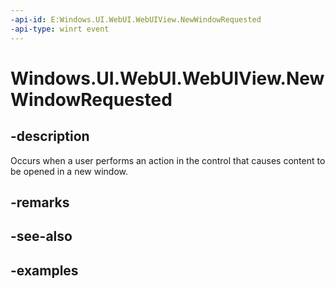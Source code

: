 ```yaml
---
-api-id: E:Windows.UI.WebUI.WebUIView.NewWindowRequested
-api-type: winrt event
---
```


<!-- Event syntax.
public event TypedEventHandler NewWindowRequested<IWebViewControl, WebViewControlNewWindowRequestedEventArgs>
-->

# Windows.UI.WebUI.WebUIView.NewWindowRequested

## -description
Occurs when a user performs an action in the control that causes content to be opened in a new window.

## -remarks

## -see-also

## -examples

